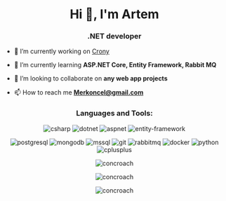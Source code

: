 <h1 align="center">Hi 👋, I'm Artem</h1>
<h3 align="center">.NET developer</h3>

- 🔭 I’m currently working on [Crony](https://github.com/Concroach/Crony)

- 🌱 I’m currently learning **ASP.NET Core, Entity Framework, Rabbit MQ**

- 👯 I’m looking to collaborate on **any web app projects**

- 📫 How to reach me **Merkoncel@gmail.com**

<h3 align="center">Languages and Tools:</h3>

<p align="center">
  <img src="https://img.shields.io/badge/C%23-239120?logo=csharp&logoColor=white&style=flat-square" alt="csharp" />
  <img src="https://img.shields.io/badge/.NET-512BD4?logo=dotnet&logoColor=white&style=flat-square" alt="dotnet" />
  <img src="https://img.shields.io/badge/ASP.NET Core-512BD4?logo=dotnet&logoColor=white&style=flat-square" alt="aspnet" />
  <img src="https://img.shields.io/badge/Entity%20Framework-512BD4?logo=dotnet&logoColor=white&style=flat-square" alt="entity-framework" />
</p>  

<p align="center">
  <img src="https://img.shields.io/badge/PostgreSQL-316192?logo=postgresql&logoColor=white&style=flat-square" alt="postgresql" />
  <img src="https://img.shields.io/badge/MongoDB-47A248?logo=mongodb&logoColor=white&style=flat-square" alt="mongodb" />
  <img src="https://img.shields.io/badge/SQL%20Server-CC2927?logo=microsoft-sql-server&logoColor=white&style=flat-square" alt="mssql" />
  <img src="https://img.shields.io/badge/Git-F05032?logo=git&logoColor=white&style=flat-square" alt="git" />
  <img src="https://img.shields.io/badge/RabbitMQ-FF6600?logo=rabbitmq&logoColor=white&style=flat-square" alt="rabbitmq" />
  <img src="https://img.shields.io/badge/Docker-2496ED?logo=docker&logoColor=white&style=flat-square" alt="docker" />
  <img src="https://img.shields.io/badge/Python-3776AB?logo=python&logoColor=white&style=flat-square" alt="python" />
  <img src="https://img.shields.io/badge/C%2B%2B-00599C?logo=cplusplus&logoColor=white&style=flat-square" alt="cplusplus" />
</p>

<p align="center"><img src="https://github-readme-stats.vercel.app/api/top-langs?username=concroach&show_icons=true&locale=en&layout=compact" alt="concroach" /></p>

<p align="center"><img src="https://github-readme-stats.vercel.app/api?username=concroach&show_icons=true&locale=en" alt="concroach" /></p>

<p align="center"><img src="https://github-readme-streak-stats.herokuapp.com/?user=concroach&" alt="concroach" /></p>